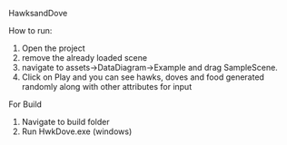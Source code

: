 HawksandDove 

How to run:

1. Open the project
2. remove the already loaded scene
3. navigate to assets->DataDiagram->Example and drag SampleScene.
4. Click on Play and you can see hawks, doves and food generated randomly along with other attributes for input

For Build
1. Navigate to build folder
2. Run HwkDove.exe (windows)
